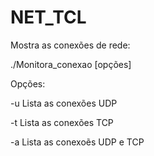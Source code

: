 # NET_TCL
Mostra as conexões de rede:

./Monitora_conexao [opções]

  Opções:
 
 -u Lista as conexões UDP 
 
 -t Lista as conexões TCP
 
 -a Lista as conexoẽs UDP e TCP
